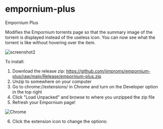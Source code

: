 # empornium-plus
Empornium Plus

Modifies the Empornium torrents page so that the summary image of the torrent is displayed instead of the useless icon. You can now see what the torrent is like without hovering over the item.

![screenshot2](https://user-images.githubusercontent.com/110262393/183752019-ae2ea9ee-1c61-459e-b9c4-deee0e0a3fa6.PNG)

To install:

1) Download the release zip: https://github.com/jimproms/empornium-plus/raw/main/Release/empornium-plus.zip
2) Unzip to somewhere on your computer
3) Go to chrome://extensions/ in Chrome and turn on the Developer option in the top right
4) Click "Load Unpacked" and browse to where you unzipped the zip file
5) Refresh your Empornium page!

![Chrome](https://user-images.githubusercontent.com/110262393/183752612-0fe1d456-8358-406f-9c0e-28d22f95a9bc.PNG)

6) Click the extension icon to change the options:
